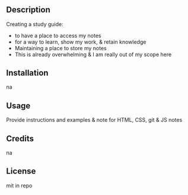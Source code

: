 # <Prework study guide webpage>

## Description

Creating a study guide:

- to have a place to access my notes
- for a way to learn, show my work, & retain knowledge
- Maintaining a place to store my notes
- This is already overwhelming & I am really out of my scope here


## Installation

na

## Usage

Provide instructions and examples & note for HTML, CSS, git & JS notes

## Credits

na

## License

mit in repo


